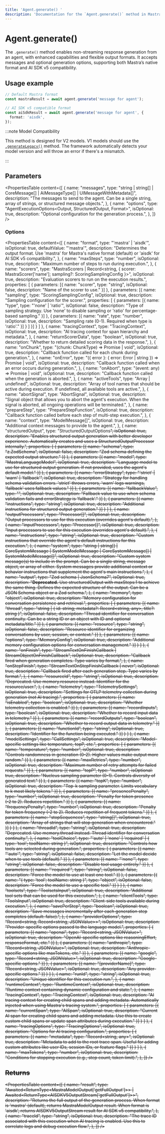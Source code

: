 ```yaml
---
title: 'Agent.generate() '
description: 'Documentation for the `Agent.generate()` method in Mastra agents, which enables non-streaming generation of responses with enhanced capabilities.'
---
```


# Agent.generate()

The `.generate()` method enables non-streaming response generation from an agent, with enhanced capabilities and flexible output formats. It accepts messages and optional generation options, supporting both Mastra’s native format and AI SDK v5 compatibility.

## Usage example

```typescript copy
// Default Mastra format
const mastraResult = await agent.generate('message for agent');

// AI SDK v5 compatible format
const aiSdkResult = await agent.generate('message for agent', {
  format: 'aisdk',
});
```

:::note Model Compatibility

This method is designed for V2 models. V1 models should use the [`.generateLegacy()`](./generateLegacy) method. The framework automatically detects your model version and will throw an error if there's a mismatch.

:::

## Parameters

<PropertiesTable
content={[
{
name: "messages",
type: "string | string[] | CoreMessage[] | AiMessageType[] | UIMessageWithMetadata[]",
description: "The messages to send to the agent. Can be a single string, array of strings, or structured message objects.",
},
{
name: "options",
type: "AgentExecutionOptions<Output, StructuredOutput, Format>",
isOptional: true,
description: "Optional configuration for the generation process.",
},
]}
/>

### Options

<PropertiesTable
content={[
{
name: "format",
type: "'mastra' | 'aisdk'",
isOptional: true,
defaultValue: "'mastra'",
description: "Determines the output format. Use 'mastra' for Mastra's native format (default) or 'aisdk' for AI SDK v5 compatibility.",
},
{
name: "maxSteps",
type: "number",
isOptional: true,
description: "Maximum number of steps to run during execution.",
},
{
name: "scorers",
type: "MastraScorers | Record<string, { scorer: MastraScorer['name']; sampling?: ScoringSamplingConfig }>",
isOptional: true,
description: "Evaluation scorers to run on the execution results.",
properties: [
{
parameters: [{
name: "scorer",
type: "string",
isOptional: false,
description: "Name of the scorer to use."
}]
},
{
parameters: [{
name: "sampling",
type: "ScoringSamplingConfig",
isOptional: true,
description: "Sampling configuration for the scorer.",
properties: [
{
parameters: [{
name: "type",
type: "'none' | 'ratio'",
isOptional: false,
description: "Type of sampling strategy. Use 'none' to disable sampling or 'ratio' for percentage-based sampling."
}]
},
{
parameters: [{
name: "rate",
type: "number",
isOptional: true,
description: "Sampling rate (0-1). Required when type is 'ratio'."
}]
}
]
}]
}
]
},
{
name: "tracingContext",
type: "TracingContext",
isOptional: true,
description: "AI tracing context for span hierarchy and metadata.",
},
{
name: "returnScorerData",
type: "boolean",
isOptional: true,
description: "Whether to return detailed scoring data in the response.",
},
{
name: "onChunk",
type: "(chunk: ChunkType) => Promise<void> | void",
isOptional: true,
description: "Callback function called for each chunk during generation.",
},
{
name: "onError",
type: "({ error }: { error: Error | string }) => Promise<void> | void",
isOptional: true,
description: "Callback function called when an error occurs during generation.",
},
{
name: "onAbort",
type: "(event: any) => Promise<void> | void",
isOptional: true,
description: "Callback function called when the generation is aborted.",
},
{
name: "activeTools",
type: "Array<keyof ToolSet> | undefined",
isOptional: true,
description: "Array of tool names that should be active during execution. If undefined, all available tools are active.",
},
{
name: "abortSignal",
type: "AbortSignal",
isOptional: true,
description: "Signal object that allows you to abort the agent's execution. When the signal is aborted, all ongoing operations will be terminated.",
},
{
name: "prepareStep",
type: "PrepareStepFunction<any>",
isOptional: true,
description: "Callback function called before each step of multi-step execution.",
},
{
name: "context",
type: "ModelMessage[]",
isOptional: true,
description: "Additional context messages to provide to the agent.",
},
{
name: "structuredOutput",
type: "StructuredOutputOptions<S extends ZodTypeAny = ZodTypeAny>",
isOptional: true,
description: "Enables structured output generation with better developer experience. Automatically creates and uses a StructuredOutputProcessor internally.",
properties: [
{
parameters: [{
name: "schema",
type: "z.ZodSchema<S>",
isOptional: false,
description: "Zod schema defining the expected output structure."
}]
},
{
parameters: [{
name: "model",
type: "MastraLanguageModel",
isOptional: true,
description: "Language model to use for structured output generation. If not provided, uses the agent's default model."
}]
},
{
parameters: [{
name: "errorStrategy",
type: "'strict' | 'warn' | 'fallback'",
isOptional: true,
description: "Strategy for handling schema validation errors. 'strict' throws errors, 'warn' logs warnings, 'fallback' uses fallback values."
}]
},
{
parameters: [{
name: "fallbackValue",
type: "<S extends ZodTypeAny>",
isOptional: true,
description: "Fallback value to use when schema validation fails and errorStrategy is 'fallback'."
}]
},
{
parameters: [{
name: "instructions",
type: "string",
isOptional: true,
description: "Additional instructions for structured output generation."
}]
}
]
},
{
name: "outputProcessors",
type: "Processor[]",
isOptional: true,
description: "Output processors to use for this execution (overrides agent's default).",
},
{
name: "inputProcessors",
type: "Processor[]",
isOptional: true,
description: "Input processors to use for this execution (overrides agent's default).",
},
{
name: "instructions",
type: "string",
isOptional: true,
description: "Custom instructions that override the agent's default instructions for this execution.",
},
{
name: "system",
type: "string | string[] | CoreSystemMessage | SystemModelMessage | CoreSystemMessage[] | SystemModelMessage[]",
isOptional: true,
description: "Custom system message(s) to include in the prompt. Can be a single string, message object, or array of either. System messages provide additional context or behavior instructions that supplement the agent's main instructions.",
},
{
name: "output",
type: "Zod schema | JsonSchema7",
isOptional: true,
description: "**Deprecated.** Use structuredOutput with maxSteps:1 to achieve the same thing. Defines the expected structure of the output. Can be a JSON Schema object or a Zod schema.",
},
{
name: "memory",
type: "object",
isOptional: true,
description: "Memory configuration for conversation persistence and retrieval.",
properties: [
{
parameters: [{
name: "thread",
type: "string | { id: string; metadata?: Record<string, any>, title?: string }",
isOptional: false,
description: "Thread identifier for conversation continuity. Can be a string ID or an object with ID and optional metadata/title."
}]
},
{
parameters: [{
name: "resource",
type: "string",
isOptional: false,
description: "Resource identifier for organizing conversations by user, session, or context."
}]
},
{
parameters: [{
name: "options",
type: "MemoryConfig",
isOptional: true,
description: "Additional memory configuration options for conversation management."
}]
}
]
},
{
name: "onFinish",
type: "StreamTextOnFinishCallback<any> | StreamObjectOnFinishCallback<OUTPUT>",
isOptional: true,
description: "Callback fired when generation completes. Type varies by format.",
},
{
name: "onStepFinish",
type: "StreamTextOnStepFinishCallback<any> | never",
isOptional: true,
description: "Callback fired after each generation step. Type varies by format.",
},
{
name: "resourceId",
type: "string",
isOptional: true,
description: "Deprecated. Use memory.resource instead. Identifier for the resource/user.",
},
{
name: "telemetry",
type: "TelemetrySettings",
isOptional: true,
description:
"Settings for OTLP telemetry collection during generation (not AI tracing).",
properties: [
{
parameters: [{
name: "isEnabled",
type: "boolean",
isOptional: true,
description: "Whether telemetry collection is enabled."
}]
},
{
parameters: [{
name: "recordInputs",
type: "boolean",
isOptional: true,
description: "Whether to record input data in telemetry."
}]
},
{
parameters: [{
name: "recordOutputs",
type: "boolean",
isOptional: true,
description: "Whether to record output data in telemetry."
}]
},
{
parameters: [{
name: "functionId",
type: "string",
isOptional: true,
description: "Identifier for the function being executed."
}]
}
]
},
{
name: "modelSettings",
type: "CallSettings",
isOptional: true,
description: "Model-specific settings like temperature, topP, etc.",
properties: [
{
parameters: [{
name: "temperature",
type: "number",
isOptional: true,
description: "Controls randomness in generation (0-2). Higher values make output more random."
}]
},
{
parameters: [{
name: "maxRetries",
type: "number",
isOptional: true,
description: "Maximum number of retry attempts for failed requests."
}]
},
{
parameters: [{
name: "topP",
type: "number",
isOptional: true,
description: "Nucleus sampling parameter (0-1). Controls diversity of generated text."
}]
},
{
parameters: [{
name: "topK",
type: "number",
isOptional: true,
description: "Top-k sampling parameter. Limits vocabulary to k most likely tokens."
}]
},
{
parameters: [{
name: "presencePenalty",
type: "number",
isOptional: true,
description: "Penalty for token presence (-2 to 2). Reduces repetition."
}]
},
{
parameters: [{
name: "frequencyPenalty",
type: "number",
isOptional: true,
description: "Penalty for token frequency (-2 to 2). Reduces repetition of frequent tokens."
}]
},
{
parameters: [{
name: "stopSequences",
type: "string[]",
isOptional: true,
description: "Array of strings that will stop generation when encountered."
}]
}
]
},
{
name: "threadId",
type: "string",
isOptional: true,
description: "Deprecated. Use memory.thread instead. Thread identifier for conversation continuity.",
},
{
name: "toolChoice",
type: "'auto' | 'none' | 'required' | { type: 'tool'; toolName: string }",
isOptional: true,
description: "Controls how tools are selected during generation.",
properties: [
{
parameters: [{
name: "'auto'",
type: "string",
isOptional: false,
description: "Let the model decide when to use tools (default)."
}]
},
{
parameters: [{
name: "'none'",
type: "string",
isOptional: false,
description: "Disable tool usage entirely."
}]
},
{
parameters: [{
name: "'required'",
type: "string",
isOptional: false,
description: "Force the model to use at least one tool."
}]
},
{
parameters: [{
name: "{ type: 'tool'; toolName: string }",
type: "object",
isOptional: false,
description: "Force the model to use a specific tool."
}]
}
]
},
{
name: "toolsets",
type: "ToolsetsInput",
isOptional: true,
description: "Additional tool sets that can be used for this execution.",
},
{
name: "clientTools",
type: "ToolsInput",
isOptional: true,
description: "Client-side tools available during execution.",
},
{
name: "savePerStep",
type: "boolean",
isOptional: true,
description: "Save messages incrementally after each generation step completes (default: false).",
},
{
name: "providerOptions",
type: "Record<string, Record<string, JSONValue>>",
isOptional: true,
description: "Provider-specific options passed to the language model.",
properties: [
{
parameters: [{
name: "openai",
type: "Record<string, JSONValue>",
isOptional: true,
description: "OpenAI-specific options like reasoningEffort, responseFormat, etc."
}]
},
{
parameters: [{
name: "anthropic",
type: "Record<string, JSONValue>",
isOptional: true,
description: "Anthropic-specific options like maxTokens, etc."
}]
},
{
parameters: [{
name: "google",
type: "Record<string, JSONValue>",
isOptional: true,
description: "Google-specific options."
}]
},
{
parameters: [{
name: "[providerName]",
type: "Record<string, JSONValue>",
isOptional: true,
description: "Any provider-specific options."
}]
}
]
},
{
name: "runId",
type: "string",
isOptional: true,
description: "Unique identifier for this execution run.",
},
{
name: "runtimeContext",
type: "RuntimeContext",
isOptional: true,
description: "Runtime context containing dynamic configuration and state.",
},
{
name: "tracingContext",
type: "TracingContext",
isOptional: true,
description: "AI tracing context for creating child spans and adding metadata. Automatically injected when using Mastra's tracing system.",
properties: [
{
parameters: [{
name: "currentSpan",
type: "AISpan",
isOptional: true,
description: "Current AI span for creating child spans and adding metadata. Use this to create custom child spans or update span attributes during execution."
}]
}
]
},
{
name: "tracingOptions",
type: "TracingOptions",
isOptional: true,
description: "Options for AI tracing configuration.",
properties: [
{
parameters: [{
name: "metadata",
type: "Record<string, any>",
isOptional: true,
description: "Metadata to add to the root trace span. Useful for adding custom attributes like user IDs, session IDs, or feature flags."
}]
}
]
},
{
name: "maxTokens",
type: "number",
isOptional: true,
description: "Conditions for stopping execution (e.g., step count, token limit).",
},
]}
/>

## Returns

<PropertiesTable
content={[
{
name: "result",
type: "Awaited<ReturnType<MastraModelOutput<Output>['getFullOutput']>> | Awaited<ReturnType<AISDKV5OutputStream<Output>['getFullOutput']>>",
description: "Returns the full output of the generation process. When format is 'mastra' (default), returns MastraModelOutput result. When format is 'aisdk', returns AISDKV5OutputStream result for AI SDK v5 compatibility.",
},
{
name: "traceId",
type: "string",
isOptional: true,
description: "The trace ID associated with this execution when AI tracing is enabled. Use this to correlate logs and debug execution flow.",
},
]}
/>
